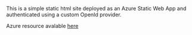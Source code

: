 This is a simple static html site deployed as an Azure Static Web App and authenticated using a custom OpenId provider.

Azure resource avalable [here](https://portal.azure.com/#@jmichaelcookeoutlook.onmicrosoft.com/resource/subscriptions/badce839-3eb6-48dc-9e71-5c6c4f54a5a9/resourceGroups/static-web-app-exp/providers/Microsoft.Web/staticSites/static-web-app-exp/staticsite)
